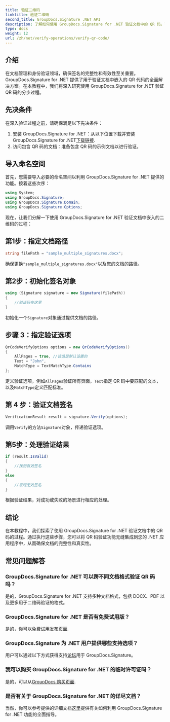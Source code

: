 ```yaml
---
title: 验证二维码
linktitle: 验证二维码
second_title: GroupDocs.Signature .NET API
description: 了解如何使用 GroupDocs.Signature for .NET 验证文档中的 QR 码。带有分步指南的综合教程。
type: docs
weight: 12
url: /zh/net/verify-operations/verify-qr-code/
---
```

## 介绍
在文档管理和身份验证领域，确保签名的完整性和有效性至关重要。 GroupDocs.Signature for .NET 提供了用于验证文档中嵌入的 QR 代码的全面解决方案。在本教程中，我们将深入研究使用 GroupDocs.Signature for .NET 验证 QR 码的分步过程。
## 先决条件
在深入验证过程之前，请确保满足以下先决条件：
1. 安装 GroupDocs.Signature for .NET：从以下位置下载并安装 GroupDocs.Signature for .NET[下载链接](https://releases.groupdocs.com/signature/net/).
2. 访问包含 QR 码的文档：准备包含 QR 码的示例文档以进行验证。 

## 导入命名空间
首先，您需要导入必要的命名空间以利用 GroupDocs.Signature for .NET 提供的功能。按着这些次序：

```csharp
using System;
using GroupDocs.Signature;
using GroupDocs.Signature.Domain;
using GroupDocs.Signature.Options;
```


现在，让我们分解一下使用 GroupDocs.Signature for .NET 验证文档中嵌入的二维码的过程：
## 第1步：指定文档路径
```csharp
string filePath = "sample_multiple_signatures.docx";
```
确保更换`"sample_multiple_signatures.docx"`以及您的文档的路径。
## 第2步：初始化签名对象
```csharp
using (Signature signature = new Signature(filePath))
{
    //验证码在这里
}
```
初始化一个`Signature`对象通过提供文档的路径。
## 步骤 3：指定验证选项
```csharp
QrCodeVerifyOptions options = new QrCodeVerifyOptions()
{
    AllPages = true, //该值是默认设置的
    Text = "John",
    MatchType = TextMatchType.Contains
};
```
定义验证选项，例如`AllPages`验证所有页面，`Text`指定 QR 码中要匹配的文本，以及`MatchType`定义匹配标准。
## 第 4 步：验证文档签名
```csharp
VerificationResult result = signature.Verify(options);
```
调用`Verify`的方法`Signature`对象，传递验证选项。
## 第5步：处理验证结果
```csharp
if (result.IsValid)
{
    //找到有效签名
}
else
{
    //发现无效签名
}
```
根据验证结果，对成功或失败的场景进行相应的处理。

## 结论
在本教程中，我们探索了使用 GroupDocs.Signature for .NET 验证文档中的 QR 码的过程。通过执行这些步骤，您可以将 QR 码验证功能无缝集成到您的 .NET 应用程序中，从而确保文档的完整性和真实性。
## 常见问题解答
### GroupDocs.Signature for .NET 可以跨不同文档格式验证 QR 码吗？
是的，GroupDocs.Signature for .NET 支持多种文档格式，包括 DOCX、PDF 以及更多用于二维码验证的格式。
### GroupDocs.Signature for .NET 是否有免费试用版？
是的，你可以免费试用[发布页面](https://releases.groupdocs.com/).
### GroupDocs.Signature 为 .NET 用户提供哪些支持选项？
用户可以通过以下方式获得支持[论坛](https://forum.groupdocs.com/c/signature/13)用于 GroupDocs.Signature。
### 我可以购买 GroupDocs.Signature for .NET 的临时许可证吗？
是的，可以从[GroupDocs 购买页面](https://purchase.groupdocs.com/temporary-license/).
### 是否有关于 GroupDocs.Signature for .NET 的详尽文档？
当然，你可以参考提供的详细文档[这里](https://reference.groupdocs.com/signature/net/)提供有关如何利用 GroupDocs.Signature for .NET 功能的全面指导。